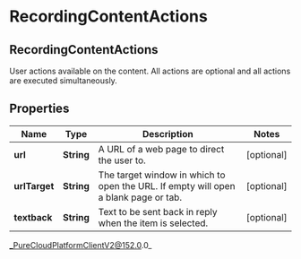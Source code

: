 # RecordingContentActions

## RecordingContentActions
User actions available on the content. All actions are optional and all actions are executed simultaneously.

## Properties

|Name | Type | Description | Notes|
|------------ | ------------- | ------------- | -------------|
| **url** | **String** | A URL of a web page to direct the user to. | [optional] |
| **urlTarget** | **String** | The target window in which to open the URL. If empty will open a blank page or tab. | [optional] |
| **textback** | **String** | Text to be sent back in reply when the item is selected. | [optional] |



_PureCloudPlatformClientV2@152.0.0_
